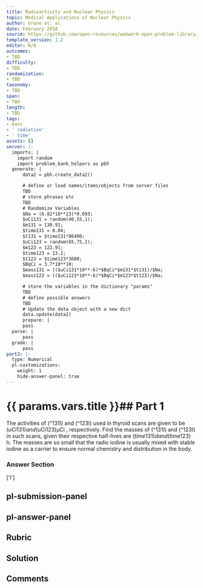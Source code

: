 ```yaml
---
title: Radioactivity and Nuclear Physics
topic: Medical Applications of Nuclear Physics
author: Urone et. al
date: February 2018
source: https://github.com/open-resources/webwork-open-problem-library/tree/master/Contrib/BrockPhysics/College_Physics_Urone/32.Medical_Applications_of_Nuclear_Physics/32-01.Medical_Imaging_Diagnostics/NU_U17-32-01-006.pg
template_version: 1.2
editor: N/A
outcomes:
- TBD
difficulty:
- TBD
randomization:
- TBD
taxonomy:
- TBD
span:
- TBD
length:
- TBD
tags:
- mass
- ' radiation'
- ' time'
assets: []
server: |-
  imports: |
    import random
    import problem_bank_helpers as pbh
  generate: |
      data2 = pbh.create_data2()

      # define or load names/items/objects from server files
      TBD
      # store phrases etc
      TBD
      # Randomize Variables
      $Na = (6.02*10**23)*0.693;
      $uCi131 = random(40,55,1);
      $m131 = 130.91;
      $time131 = 8.04;
      $t131 = $time131*86400;
      $uCi123 = random(65,75,1);
      $m123 = 122.91;
      $time123 = 13.2;
      $t123 = $time123*3600;
      $BqCi = 3.7*10**10;
      $mass131 = (($uCi131*10**-6)*$BqCi*$m131*$t131)/$Na;
      $mass123 = (($uCi123*10**-6)*$BqCi*$m123*$t123)/$Na;

      # store the variables in the dictionary "params"
      TBD
      # define possible answers
      TBD
      # Update the data object with a new dict
      data.update(data2)
      prepare: |
      pass
  parse: |
      pass
  grade: |
      pass
part2: |-
  type: Numerical
  pl-customizations:
    weight: 1
    hide-answer-panel: true
---
```


# {{ params.vars.title }}## Part 1 
The activities of (^131I) and (^123I) used in thyroid scans are given to be ($uCi131) and ($uCi123)μCi , respectively. Find the masses of (^131I) and (^123I) in such scans, given their respective half-lives are ($time131) d and ($time123) h. The masses are so small that the radio iodine is usually mixed with stable iodine as a carrier to ensure normal chemistry and distribution in the body. 


### Answer Section 
['I']

## pl-submission-panel 


## pl-answer-panel 


## Rubric 


## Solution 


## Comments 


